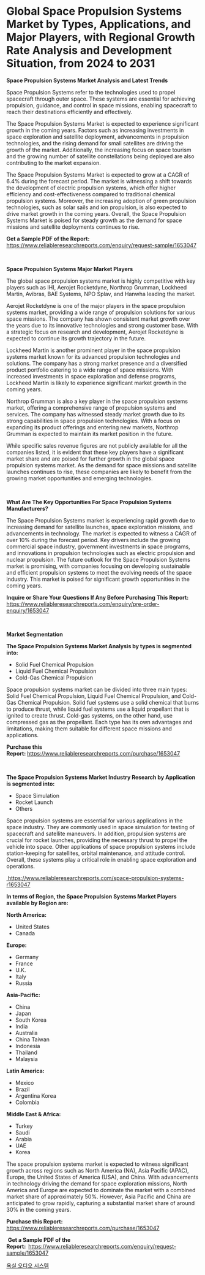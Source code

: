<p><h1>Global Space Propulsion Systems Market by Types, Applications, and Major Players, with Regional Growth Rate Analysis and Development Situation, from 2024 to 2031</h1></p><p><strong>Space Propulsion Systems Market Analysis and Latest Trends</strong></p>
<p><p>Space Propulsion Systems refer to the technologies used to propel spacecraft through outer space. These systems are essential for achieving propulsion, guidance, and control in space missions, enabling spacecraft to reach their destinations efficiently and effectively.</p><p>The Space Propulsion Systems Market is expected to experience significant growth in the coming years. Factors such as increasing investments in space exploration and satellite deployment, advancements in propulsion technologies, and the rising demand for small satellites are driving the growth of the market. Additionally, the increasing focus on space tourism and the growing number of satellite constellations being deployed are also contributing to the market expansion.</p><p>The Space Propulsion Systems Market is expected to grow at a CAGR of 6.4% during the forecast period. The market is witnessing a shift towards the development of electric propulsion systems, which offer higher efficiency and cost-effectiveness compared to traditional chemical propulsion systems. Moreover, the increasing adoption of green propulsion technologies, such as solar sails and ion propulsion, is also expected to drive market growth in the coming years. Overall, the Space Propulsion Systems Market is poised for steady growth as the demand for space missions and satellite deployments continues to rise.</p></p>
<p><strong>Get a Sample PDF of the Report:&nbsp;</strong> <a href="https://www.reliableresearchreports.com/enquiry/request-sample/1653047">https://www.reliableresearchreports.com/enquiry/request-sample/1653047</a></p>
<p>&nbsp;</p>
<p><strong>Space Propulsion Systems Major Market Players</strong></p>
<p><p>The global space propulsion systems market is highly competitive with key players such as IHI, Aerojet Rocketdyne, Northrop Grumman, Lockheed Martin, Avibras, BAE Systems, NPO Splav, and Hanwha leading the market. </p><p>Aerojet Rocketdyne is one of the major players in the space propulsion systems market, providing a wide range of propulsion solutions for various space missions. The company has shown consistent market growth over the years due to its innovative technologies and strong customer base. With a strategic focus on research and development, Aerojet Rocketdyne is expected to continue its growth trajectory in the future. </p><p>Lockheed Martin is another prominent player in the space propulsion systems market known for its advanced propulsion technologies and solutions. The company has a strong market presence and a diversified product portfolio catering to a wide range of space missions. With increased investments in space exploration and defense programs, Lockheed Martin is likely to experience significant market growth in the coming years.</p><p>Northrop Grumman is also a key player in the space propulsion systems market, offering a comprehensive range of propulsion systems and services. The company has witnessed steady market growth due to its strong capabilities in space propulsion technologies. With a focus on expanding its product offerings and entering new markets, Northrop Grumman is expected to maintain its market position in the future. </p><p>While specific sales revenue figures are not publicly available for all the companies listed, it is evident that these key players have a significant market share and are poised for further growth in the global space propulsion systems market. As the demand for space missions and satellite launches continues to rise, these companies are likely to benefit from the growing market opportunities and emerging technologies.</p></p>
<p>&nbsp;</p>
<p><strong>What Are The Key Opportunities For Space Propulsion Systems Manufacturers?</strong></p>
<p><p>The Space Propulsion Systems market is experiencing rapid growth due to increasing demand for satellite launches, space exploration missions, and advancements in technology. The market is expected to witness a CAGR of over 10% during the forecast period. Key drivers include the growing commercial space industry, government investments in space programs, and innovations in propulsion technologies such as electric propulsion and nuclear propulsion. The future outlook for the Space Propulsion Systems market is promising, with companies focusing on developing sustainable and efficient propulsion systems to meet the evolving needs of the space industry. This market is poised for significant growth opportunities in the coming years.</p></p>
<p><strong>Inquire or Share Your Questions If Any Before Purchasing This Report:</strong> <a href="https://www.reliableresearchreports.com/enquiry/pre-order-enquiry/1653047">https://www.reliableresearchreports.com/enquiry/pre-order-enquiry/1653047</a></p>
<p>&nbsp;</p>
<p><strong>Market Segmentation</strong></p>
<p><strong>The Space Propulsion Systems Market Analysis by types is segmented into:</strong></p>
<p><ul><li>Solid Fuel Chemical Propulsion</li><li>Liquid Fuel Chemical Propulsion</li><li>Cold-Gas Chemical Propulsion</li></ul></p>
<p><p>Space propulsion systems market can be divided into three main types: Solid Fuel Chemical Propulsion, Liquid Fuel Chemical Propulsion, and Cold-Gas Chemical Propulsion. Solid fuel systems use a solid chemical that burns to produce thrust, while liquid fuel systems use a liquid propellant that is ignited to create thrust. Cold-gas systems, on the other hand, use compressed gas as the propellant. Each type has its own advantages and limitations, making them suitable for different space missions and applications.</p></p>
<p><strong>Purchase this Report:&nbsp;</strong><a href="https://www.reliableresearchreports.com/purchase/1653047">https://www.reliableresearchreports.com/purchase/1653047</a></p>
<p>&nbsp;</p>
<p><strong>The Space Propulsion Systems Market Industry Research by Application is segmented into:</strong></p>
<p><ul><li>Space Simulation</li><li>Rocket Launch</li><li>Others</li></ul></p>
<p><p>Space propulsion systems are essential for various applications in the space industry. They are commonly used in space simulation for testing of spacecraft and satellite maneuvers. In addition, propulsion systems are crucial for rocket launches, providing the necessary thrust to propel the vehicle into space. Other applications of space propulsion systems include station-keeping for satellites, orbital maintenance, and attitude control. Overall, these systems play a critical role in enabling space exploration and operations.</p></p>
<p><a href="https://www.reliableresearchreports.com/space-propulsion-systems-r1653047">&nbsp;https://www.reliableresearchreports.com/space-propulsion-systems-r1653047</a></p>
<p><strong>In terms of Region, the Space Propulsion Systems Market Players available by Region are:</strong></p>
<p>
    <p> <strong> North America: </strong>
        <ul>
            <li>United States</li>
            <li>Canada</li>
        </ul>
        </p> 
    <p> <strong> Europe: </strong>
        <ul>
            <li>Germany</li>
            <li>France</li>
            <li>U.K.</li>
            <li>Italy</li>
            <li>Russia</li>
        </ul>
        </p> 
    <p> <strong> Asia-Pacific: </strong>
        <ul>
            <li>China</li>
            <li>Japan</li>
            <li>South Korea</li>
            <li>India</li>
            <li>Australia</li>
            <li>China Taiwan</li>
            <li>Indonesia</li>
            <li>Thailand</li>
            <li>Malaysia</li>
        </ul>
        </p> 
    <p> <strong> Latin America: </strong>
        <ul>
            <li>Mexico</li>
            <li>Brazil</li>
            <li>Argentina Korea</li>
            <li>Colombia</li>
        </ul>
        </p> 
    <p> <strong> Middle East & Africa: </strong>
        <ul>
            <li>Turkey</li>
            <li>Saudi</li>
            <li>Arabia</li>
            <li>UAE</li>
            <li>Korea</li>
        </ul>
    </p>
    </p>
<p><p>The space propulsion systems market is expected to witness significant growth across regions such as North America (NA), Asia Pacific (APAC), Europe, the United States of America (USA), and China. With advancements in technology driving the demand for space exploration missions, North America and Europe are expected to dominate the market with a combined market share of approximately 50%. However, Asia Pacific and China are anticipated to grow rapidly, capturing a substantial market share of around 30% in the coming years.</p></p>
<p><strong>Purchase this Report: </strong><a href="https://www.reliableresearchreports.com/purchase/1653047">https://www.reliableresearchreports.com/purchase/1653047</a></p>
<p>&nbsp;<strong>Get a Sample PDF of the Report:&nbsp;&nbsp;</strong><a href="https://www.reliableresearchreports.com/enquiry/request-sample/1653047">https://www.reliableresearchreports.com/enquiry/request-sample/1653047</a></p>
<p><strong></strong></p>
<p><p><a href="https://github.com/lzrvbyqzftro57/Market-Research-Report-List-2/blob/main/690659648945.md">욕실 오디오 시스템</a></p></p>